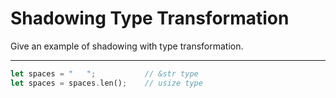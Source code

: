 # Shadowing Type Transformation

Give an example of shadowing with type transformation.

---

```rust
let spaces = "   ";           // &str type
let spaces = spaces.len();    // usize type
```
